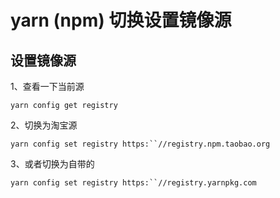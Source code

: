 # yarn (npm) 切换设置镜像源

## 设置镜像源

1、查看一下当前源

```
yarn config get registry
```

2、切换为淘宝源

```
yarn config set registry https:``//registry.npm.taobao.org
```

3、或者切换为自带的

```
yarn config set registry https:``//registry.yarnpkg.com
```